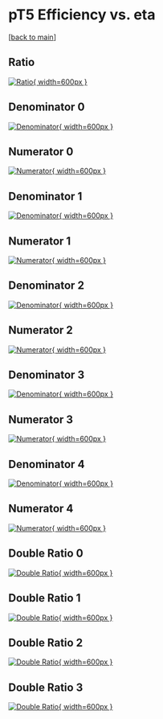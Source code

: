 # pT5 Efficiency vs. eta

[[back to main](./)]



## Ratio

[![Ratio](../mtv/var/pT5_xtr_13_0_eff_eta.png){ width=600px }](../mtv/var/pT5_xtr_13_0_eff_eta.pdf)

## Denominator 0

[![Denominator](../mtv/den/pT5_xtr_13_0_eff_eta_den0.png){ width=600px }](../mtv/den/pT5_xtr_13_0_eff_eta_den0.pdf)

## Numerator 0

[![Numerator](../mtv/num/pT5_xtr_13_0_eff_eta_num0.png){ width=600px }](../mtv/num/pT5_xtr_13_0_eff_eta_num0.pdf)

## Denominator 1

[![Denominator](../mtv/den/pT5_xtr_13_0_eff_eta_den1.png){ width=600px }](../mtv/den/pT5_xtr_13_0_eff_eta_den1.pdf)

## Numerator 1

[![Numerator](../mtv/num/pT5_xtr_13_0_eff_eta_num1.png){ width=600px }](../mtv/num/pT5_xtr_13_0_eff_eta_num1.pdf)

## Denominator 2

[![Denominator](../mtv/den/pT5_xtr_13_0_eff_eta_den2.png){ width=600px }](../mtv/den/pT5_xtr_13_0_eff_eta_den2.pdf)

## Numerator 2

[![Numerator](../mtv/num/pT5_xtr_13_0_eff_eta_num2.png){ width=600px }](../mtv/num/pT5_xtr_13_0_eff_eta_num2.pdf)

## Denominator 3

[![Denominator](../mtv/den/pT5_xtr_13_0_eff_eta_den3.png){ width=600px }](../mtv/den/pT5_xtr_13_0_eff_eta_den3.pdf)

## Numerator 3

[![Numerator](../mtv/num/pT5_xtr_13_0_eff_eta_num3.png){ width=600px }](../mtv/num/pT5_xtr_13_0_eff_eta_num3.pdf)

## Denominator 4

[![Denominator](../mtv/den/pT5_xtr_13_0_eff_eta_den4.png){ width=600px }](../mtv/den/pT5_xtr_13_0_eff_eta_den4.pdf)

## Numerator 4

[![Numerator](../mtv/num/pT5_xtr_13_0_eff_eta_num4.png){ width=600px }](../mtv/num/pT5_xtr_13_0_eff_eta_num4.pdf)

## Double Ratio 0

[![Double Ratio](../mtv/ratio/pT5_xtr_13_0_eff_eta_ratio0.png){ width=600px }](../mtv/ratio/pT5_xtr_13_0_eff_eta_ratio0.pdf)

## Double Ratio 1

[![Double Ratio](../mtv/ratio/pT5_xtr_13_0_eff_eta_ratio1.png){ width=600px }](../mtv/ratio/pT5_xtr_13_0_eff_eta_ratio1.pdf)

## Double Ratio 2

[![Double Ratio](../mtv/ratio/pT5_xtr_13_0_eff_eta_ratio2.png){ width=600px }](../mtv/ratio/pT5_xtr_13_0_eff_eta_ratio2.pdf)

## Double Ratio 3

[![Double Ratio](../mtv/ratio/pT5_xtr_13_0_eff_eta_ratio3.png){ width=600px }](../mtv/ratio/pT5_xtr_13_0_eff_eta_ratio3.pdf)

